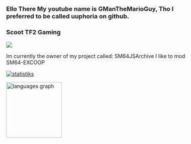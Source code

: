 ### Ello There My youtube name is GManTheMarioGuy, Tho I preferred to be called uuphoria on github.

### Scoot TF2 Gaming
![](https://c.tenor.com/rOlb9wGrNYwAAAAM/scout-tf2.gif)

Im currently the owner of my project called: SM64JSArchive
I like to mod SM64-EXCOOP

[![statistiks](https://github-readme-stats.vercel.app/api?username=uuphoria&theme=radical&show_icons=true)](https://github.com/anuraghazra/github-readme-stats)
</div>
  <img src="https://github-readme-stats.vercel.app/api/top-langs?locale=en&hide_title=false&layout=compact&card_width=320&langs_count=5&theme=radical&hide_border=false&username=uuphoria" height="150" alt="languages graph"  />
</div>
</a>
<!--
## Web development stuff That I work with (Rust for servers!)
<div align="left">
  <img src="https://cdn.jsdelivr.net/gh/devicons/devicon/icons/rust/rust-plain.svg" height="30" width="42" alt="rust logo"  />

  <img src="https://cdn.jsdelivr.net/gh/devicons/devicon/icons/javascript/javascript-original.svg" height="30" width="42" alt="javascript logo"  />
</div>

###

<div align="left">
  <img src="https://cdn.jsdelivr.net/gh/devicons/devicon/icons/nodejs/nodejs-original.svg" height="30" width="42" alt="nodejs logo"  />
